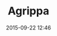 ---
title: Agrippa
layout: post
date: 2015-09-22 12:46
numero: 3
image: 3_agrippa.png
thumb: 3_agrippa.svg

wiki: https://it.wikipedia.org/wiki/Marco_Vipsanio_Agrippa
source: https://commons.wikimedia.org/wiki/File:Agrippa_Gabii_Louvre_Ma1208.jpg
source-name: Wikimedia Commons

museum-link: http://www.louvre.fr/en/homepage
museum-name: al Louvre

frame-osm: '<iframe width="100%" height="350" frameborder="0" scrolling="no" marginheight="0" marginwidth="0" src="http://www.openstreetmap.org/export/embed.html?bbox=2.3291444778442383%2C48.85637168904543%2C2.341182231903076%2C48.866577999228674&amp;layer=mapnik&amp;marker=48.8614767938525%2C2.3351676999999995" style="border: 1px solid black"></iframe><br/><small><a href="http://www.openstreetmap.org/?mlat=48.8615&amp;mlon=2.3352#map=16/48.8615/2.3352">Visualizza mappa ingrandita</a></small>'

autore: luca corsato
social-autore: https://twitter.com/lucacorsato
social-idea: https://twitter.com/domenica_pate
idea: Domenica Pate
tags:
- uomo
- persona storica
- id. Pate
- Louvre
---